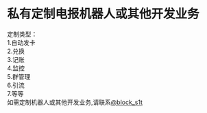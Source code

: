 # 私有定制电报机器人或其他开发业务
定制类型：  
  1.自动发卡  
  2.兑换  
  3.记账  
  4.监控  
  5.群管理  
  6.引流  
  7.等等  
如需定制机器人或其他开发业务,请联系[@block_s1t](https://t.me/block_s1t)

